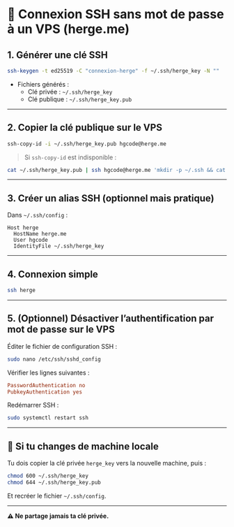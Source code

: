 
# 🔐 Connexion SSH sans mot de passe à un VPS (herge.me)

## 1. Générer une clé SSH

```bash
ssh-keygen -t ed25519 -C "connexion-herge" -f ~/.ssh/herge_key -N ""
```

- Fichiers générés :
  - Clé privée : `~/.ssh/herge_key`
  - Clé publique : `~/.ssh/herge_key.pub`

---

## 2. Copier la clé publique sur le VPS

```bash
ssh-copy-id -i ~/.ssh/herge_key.pub hgcode@herge.me
```

> Si `ssh-copy-id` est indisponible :

```bash
cat ~/.ssh/herge_key.pub | ssh hgcode@herge.me 'mkdir -p ~/.ssh && cat >> ~/.ssh/authorized_keys && chmod 600 ~/.ssh/authorized_keys && chmod 700 ~/.ssh'
```

---

## 3. Créer un alias SSH (optionnel mais pratique)

Dans `~/.ssh/config` :

```ssh
Host herge
  HostName herge.me
  User hgcode
  IdentityFile ~/.ssh/herge_key
```

---

## 4. Connexion simple

```bash
ssh herge
```

---

## 5. (Optionnel) Désactiver l’authentification par mot de passe sur le VPS

Éditer le fichier de configuration SSH :

```bash
sudo nano /etc/ssh/sshd_config
```

Vérifier les lignes suivantes :

```ini
PasswordAuthentication no
PubkeyAuthentication yes
```

Redémarrer SSH :

```bash
sudo systemctl restart ssh
```

---

## 🧳 Si tu changes de machine locale

Tu dois copier la clé privée `herge_key` vers la nouvelle machine, puis :

```bash
chmod 600 ~/.ssh/herge_key
chmod 644 ~/.ssh/herge_key.pub
```

Et recréer le fichier `~/.ssh/config`.

---

**⚠️ Ne partage jamais ta clé privée.**
